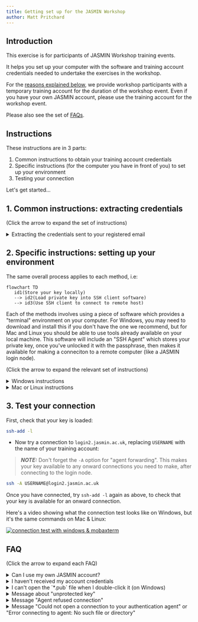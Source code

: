 ```yaml
---
title: Getting set up for the JASMIN Workshop
author: Matt Pritchard
---
```


## Introduction
This exercise is for participants of JASMIN Workshop training events.

It helps you set up your computer with the software and training account credentials needed to undertake the exercises in the workshop.

For the [reasons explained below](#faq), we provide workshop participants with a temporary training account for the duration of the workshop event. Even if you have your own JASMIN account, please use the training account for the workshop event.

Please also see the set of [FAQs](#faq).

## Instructions

These instructions are in 3 parts:

1. Common instructions to obtain your training account credentials
1. Specific instructions (for the computer you have in front of you) to set up your environment
1. Testing your connection

Let's get started...

## 1. Common instructions: extracting credentials

(Click the arrow to expand the set of instructions)

<details>
   <summary id="extracting">Extracting the credentials sent to your registered email</summary>

   - Locate the email sent by the JASMIN team using OneDrive. It should have "shared the folder" in the subject line.
      - If you can't find the email, search for "shared the folder" in your emails, but also check your spam/junk folders before asking for help. 
   - Follow the "Open" link in the email from the JASMIN Team.
   - It may ask you to comfirm the email address and enter a verification code: follow the instructions.
   - You should eventually reach an online view of the folder containing the 4 credential file(s)
      - `username`
      - `passphrase`
      - `id_rsa_jasmin_training`
      - `id_rsa_jasmin_training.pub`
   - Save each of these locally: hover over each item, a 3-dot menu should appear with a "Download" option. Use that to download the file to your default downloads location. We can move the files from there later.
   - It's easiest to download each file separately, otherwise they'll get put into a zip file from where you'll have to extract them individually.
</details>

## 2. Specific instructions: setting up your environment

The same overall process applies to each method, i.e:

   ```mermaid
   flowchart TD
      id1(Store your key locally) 
      --> id2(Load private key into SSH client software)
      --> id3(Use SSH client to connect to remote host)
   ```

Each of the methods involves using a piece of software which provides a "terminal" environment on your computer. For Windows, you may need to download and install this if you don't have the one we recommend, but for Mac and Linux you should be able to use tools already available on your local machine. This software will include an "SSH Agent" which stores your private key, once you've unlocked it with the passphrase, then makes it available for making a conneciton to a remote computer (like a JASMIN login node).

(Click the arrow to expand the relevant set of instructions)

<details>

   <summary id="windows">Windows instructions</summary>

   - Move the 2 `id_rsa_jasmin_training*` key files from the Downloads folder. The `username` and `passphrase` files can stay where they are.
     - create an empty folder called `ssh` to put these files in: perhaps on your Desktop, but it's up to you.
     - use File Explorer to drag & drop the 2 key files from the Downloads folder to the folder you just made.
     - don't try to open either of the `id_rsa_jasmin_training*` files: they're not meant to be readable.
     - try opening the `username` and `passphrase` files in a text editor (e.g. `Notebook`): you'll need them shortly.

   - Download and install "MobaXterm"
   
     This is an emulator of the terminal environment (Mac and Linux have this environment built-in), and provides the tools you need to connect. There are other options, but we'd recommend this one if you want us to help you with any problems.

     - Go to https://mobaxterm.mobatek.net/
       - go to [Download](https://mobaxterm.mobatek.net/download.html)
       - choose the "Home edition", then "Download now"
       - Choose the **installer edition**
       - right-click the downloaded zip file and choose "extract all"
       - run the installer, then follow the instructions.

   - Open Mobaxterm, and follow the steps in this video to load your private key and check it's loaded in a terminal session.
     - [![mobaxterm setup (video)](https://img.youtube.com/vi/qm8PcD24Xsc/0.jpg)](https://youtu.be/qm8PcD24Xsc)

</details>

<details>
  <summary>Mac or Linux instructions</summary>

  In the Mac or Linux environments, it's best to put your SSH-related files in a standard place. This is a directory called `.ssh` in your home directory (the `.` means it's hidden).


  - open the `Terminal` utility (use the search in the top menu bar to find this if you haven't used it before)
  - this should open a command-line terminal, starting in your home directory. The shorthand for your home directory is `~/`

  Check if you have a directory `~/.ssh` already:

  ```
  ls ~/.ssh
  ```

  If this exists already, the `ls` command will list its contents (it could be empty, that's fine).

  If you see `No such file or directory`, make this directory with the command:

  ```
  mkdir -p ~/.ssh
  ```
  and set permissions on it so that it's only read/writable by you:
  ```
  chmod 700 ~/.ssh
  ```

  Now, move the 2 key files `id_rsa_training_jasmin*` from your download location (where your browser puts downloaded files) to the directory you just created. The `username` and `passphrase` files can stay where they are.

  ```
  mv ~/Downloads/id_rsa_training_jasmin* ~/.ssh/
  ```

  Set the permissions on these files to be only read/writable by you:

  ```
  chmod 600 ~/.ssh/id_rsa_training_jasmin*
  ```

  Now, check whether you have an SSH-agent running:

  ```
  ssh-add -l
  ```

  If you see
  ```
  The agent has no identities.
  ```

  that's fine: it's running, but just doesn't have any keys loaded yet. Skip the step below.

  If you see `Could not open a connection to your authentication agent` or `Error connecting to agent` this means you haven't got one running, so you need to start one with the following command:

  ```
  eval $(ssh-agent -s)
  ```

  You're now able to load your private key, as follows:

  ssh-add ~/.ssh/id_rsa_jasmin_training

  Note that it's the private key file (without the `.pub`) extension, that we're loading here.

  You will be prompted for your passphrase: don't try and type it in, copy and paste it from the `passphrase` file which you should have open in a text editor. Similarly, your `username` will be in the corresponding file, where you downlaoded it. You can usually paste by CTRL-V or by right-clicking and choosing "paste", but this may vary depending on your system.

  Be careful not to copy any whitespace either side of the passphrase.
  
  Note that the terminal does not echo back any characters or placeholders for a passphrase. So don't paste it again just because it's not displaying!

  Now, heck with the `ssh-add -l` command as before, and the key fingerprint should be displayed, e.g.

```
ssh-add -l
2048 SHA256:e1rIzWgm0BAF396xNAYc8TdjjSs8IuMyr+iwSryHeb4 fred.bloggs@ncas.ac.uk (RSA)
```

If you don't see this, go back and check the steps above carefully before asking for help.

</details>

## 3. Test your connection

First, check that your key is loaded:

```bash
ssh-add -l
```

   - Now try a connection to `login2.jasmin.ac.uk`, replacing `USERNAME` with the name of your training account:
   
   > **_NOTE:_**  Don't forget the `-A` option for "agent forwarding". This makes your key available to any onward connections you need to make, after connecting to the login node.

   ```bash
   ssh -A USERNAME@login2.jasmin.ac.uk
   ```

   Once you have connected, try `ssh-add -l` again as above, to check that your key is available for an onward connection.

   Here's a video showing what the connection test looks like on Windows, but it's the same commands on Mac & Linux:

   [![connection test with windows & mobaxterm](https://img.youtube.com/vi/XmwOMbigyf0/0.jpg)](https://youtu.be/XmwOMbigyf0)

## FAQ

(Click the arrow to expand each FAQ)

<details>

   <summary id="own-vs-training-account">Can I use my own JASMIN account?</summary>

   For the JASMIN workshop training events, we prefer that you use the supplied training accounts. 

   This is because we have pre-configured each training account with access roles for all the resources you need for the training workshop, including:
    - the `workshop` group workspace
    - the `workshop` LOTUS queue (for responsive wait times during workshops)
    - a corresponding CEDA Archive account with access to certain datasets used in the exercises
    - access to the transfer server `xfer3`
    - access to high-performance data transfer services

    We cannot configure all these resources on a temporary basis, so ask you to use the training account during events. You are welcome to transfer over any data created during a workshop, to your own account (but beware there is a time limit for this, before training accounts are wiped: ask your course organiser for details).

</details>

<details>

   <summary>I haven't received my account credentials</summary>

   - make sure you are checking in the email account which you gave to the course organisers: the training account will be set up with this email address.
   - make sure you have searched for "shared the folder" in your email application. Sometimes emails from OneDrive get hidden.
   - make sure you have checked your spam/junk folders
   - ask your course organiser for help if you still can't find it: it should be possible to get it re-sent.

</details>

<details>

   <summary>I can't open the `*.pub` file when I double-click it (on Windows)</summary>

   That's OK. It's not a file that you need to open. The `.pub` file extension is sometimes recognised by Windows as a Microsoft Publisher file, but this one isn't: it's your public key (part of your public/private key pair).

</details>

<details>

   <summary>Message about "unprotected key"</summary>

   If you see a message like the following, this means that you need to restrict the permissions on your key file so that only you (and no other users on your system) can read your key.

   ```
   @@@@@@@@@@@@@@@@@@@@@@@@@@@@@@@@@@@@@@@@@@@@@@@@@@@@@@@@@@@
   @         WARNING: UNPROTECTED PRIVATE KEY FILE!          @
   @@@@@@@@@@@@@@@@@@@@@@@@@@@@@@@@@@@@@@@@@@@@@@@@@@@@@@@@@@@
   Permissions 0644 for 'id_rsa_jasmin_training' are too open.
   It is required that your private key files are NOT accessible by others.
   This private key will be ignored.

   ```
   You can do this with a command like this (you'll need to do this in a terminal window):
   ```
   chmod 600 <path>/id_rsa_jasmin_training  
   ```
   where `<path>` is wherever you saved your key (see above: this can vary by platform).

   Alternatively (particularly for Windows users), making another copy of the private key file (and deleting the original) can help. You can still go back to the original from the OneDrive email if you need it.

</details>

<details>
  <summary>Message "Agent refused connection"</summary>

  This isn't necessarily a problem.

  If the output of `ssh-add -l` is something like the examples above, showing your key fingerprint, then you should still be good to go.
</details>

<details>
  <summary>Message "Could not open a connection to your authentication agent" or "Error connecting to agent: No such file or directory"
  </summary>

  This means that you don't have an SSH-agent running, so there isn't an agent to load your key into.

  For windows/mobaxterm, review the setup video to make sure you've got the key loaded correctly.


  For Mac/Linux, you may need to run the following command to start the agent:

```
eval $(ssh-agent -s)
```

You should see output similar to this:

```
agent pid 1234
```

Then try loading your key again with the ssh-add command:

```
ssh-add <path to your key>
```

and enter the passphrase when prompted.

</details>
